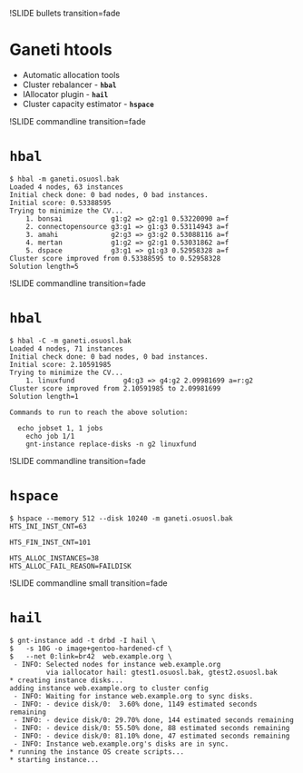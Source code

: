 !SLIDE bullets transition=fade

# Ganeti htools #

* Automatic allocation tools
* Cluster rebalancer - __`hbal`__
* IAllocator plugin - __`hail`__
* Cluster capacity estimator - __`hspace`__

!SLIDE commandline transition=fade

# __`hbal`__ #

    $ hbal -m ganeti.osuosl.bak
    Loaded 4 nodes, 63 instances
    Initial check done: 0 bad nodes, 0 bad instances.
    Initial score: 0.53388595
    Trying to minimize the CV...
        1. bonsai            g1:g2 => g2:g1 0.53220090 a=f
        2. connectopensource g3:g1 => g1:g3 0.53114943 a=f
        3. amahi             g2:g3 => g3:g2 0.53088116 a=f
        4. mertan            g1:g2 => g2:g1 0.53031862 a=f
        5. dspace            g3:g1 => g1:g3 0.52958328 a=f
    Cluster score improved from 0.53388595 to 0.52958328
    Solution length=5

!SLIDE commandline transition=fade

# __`hbal`__ #

    $ hbal -C -m ganeti.osuosl.bak
    Loaded 4 nodes, 71 instances
    Initial check done: 0 bad nodes, 0 bad instances.
    Initial score: 2.10591985
    Trying to minimize the CV...
        1. linuxfund            g4:g3 => g4:g2 2.09981699 a=r:g2
    Cluster score improved from 2.10591985 to 2.09981699
    Solution length=1

    Commands to run to reach the above solution:
      
      echo jobset 1, 1 jobs
        echo job 1/1
        gnt-instance replace-disks -n g2 linuxfund

!SLIDE commandline transition=fade

# __`hspace`__ #

    $ hspace --memory 512 --disk 10240 -m ganeti.osuosl.bak
    HTS_INI_INST_CNT=63

    HTS_FIN_INST_CNT=101

    HTS_ALLOC_INSTANCES=38
    HTS_ALLOC_FAIL_REASON=FAILDISK

!SLIDE commandline small transition=fade

# __`hail`__ #

    $ gnt-instance add -t drbd -I hail \
    $   -s 10G -o image+gentoo-hardened-cf \
    $   --net 0:link=br42  web.example.org \
     - INFO: Selected nodes for instance web.example.org 
             via iallocator hail: gtest1.osuosl.bak, gtest2.osuosl.bak
    * creating instance disks...
    adding instance web.example.org to cluster config
     - INFO: Waiting for instance web.example.org to sync disks.
     - INFO: - device disk/0:  3.60% done, 1149 estimated seconds remaining
     - INFO: - device disk/0: 29.70% done, 144 estimated seconds remaining
     - INFO: - device disk/0: 55.50% done, 88 estimated seconds remaining
     - INFO: - device disk/0: 81.10% done, 47 estimated seconds remaining
     - INFO: Instance web.example.org's disks are in sync.
    * running the instance OS create scripts...
    * starting instance...
